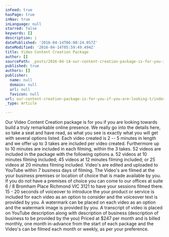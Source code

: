 ```yaml
---
inFeed: true
hasPage: true
inNav: true
inLanguage: null
starred: false
keywords: []
description: i
datePublished: '2016-04-14T06:00:24.057Z'
dateModified: '2016-04-14T05:59:49.494Z'
title: Video Content Creation Package
author: []
sourcePath: _posts/2016-04-14-our-content-creation-package-is-for-you-if-you-are-looking-t.md
published: true
authors: []
publisher:
  name: null
  domain: null
  url: null
  favicon: null
url: our-content-creation-package-is-for-you-if-you-are-looking-t/index.html
_type: Article

---
```

Our Video Content Creation package is for you if you are looking towards build a truly remarkable online presence. We really go into the details here, so take a seat and have read, as what you see is exactly what you will get with several options listed. Each video created is 2 -- 5 minutes in length and we offer up to 3 takes are included per video created. Furthermore up to 10 minutes are included in each filming, within the 3 takes. 52 videos are included in the package with the following options
a. 52 videos at 10 minutes filming included; 45 videos at 12 minutes filming included; or 25 videos at 20 minutes filming included. Video's are edited and uploaded to YouTube within 7 business days of 
filming. The Video's are filmed at the your business premises or location of 
choice that is made available by you. If you do not have a premises of choice you can come to our offices at suite 6 / 8 Bromham Place Richmond VIC 3121 to have your sessions filmed there. 15 - 20 seconds of voiceover to introduce the your product or service 
is included for each video as an option to consider and the voiceover text is provided by you. A watermark can be placed on each video as an option and the watermark image is  provided by you. A transcript of video is placed on YouTube description along with 
description of business (description of business to be provided by the 
you)  Priced at $247 per month and is billed monthly, one month in-advance from the start 
of each package and the Video's can be filmed each month or weekly, as per your preference.